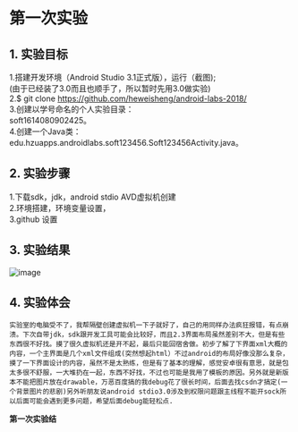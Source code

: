 # 第一次实验  
## 1. 实验目标  
1.搭建开发环境（Android Studio 3.1正式版），运行（截图);  
(由于已经装了3.0而且也顺手了，所以暂时先用3.0做实验)  
2.$ git clone https://github.com/heweisheng/android-labs-2018/  
3.创建以学号命名的个人实验目录：  
  soft1614080902425。  
4.创建一个Java类：edu.hzuapps.androidlabs.soft123456.Soft123456Activity.java。  

## 2. 实验步骤  
1.下载sdk，jdk，android stdio AVD虚拟机创建  
2.环境搭建，环境变量设置，  
3.github 设置  

## 3. 实验结果
![image](https://raw.githubusercontent.com/heweisheng/android-labs-2018/master/soft1614080902425/soft1614080902425.png)


## 4. 实验体会  
    实验室的电脑受不了，我帮隔壁创建虚拟机一下子就好了，自己的用同样办法疯狂报错，有点崩溃。下次自带jdk，sdk跟开发工具可能会比较好，而且2.3界面布局虽然差别不大，但是有些东西很不好找。摸了很久虚拟机还是开不起，最后只能回宿舍做。初步了解了下界面xml大概的内容，一个主界面是几个xml文件组成(突然想起html）不过android的布局好像没那么复杂，摸了一下界面设计的内容，虽然不是太熟练，但是有了基本的理解，感觉安卓很有意思，就是包太多很不舒服，一大堆扔在一起，东西不好找，不过也可能是我用了模板的原因。另外就是新版本不能把图片放在drawable，万恶百度搞的我debug花了很长时间，后面去找csdn才搞定(一个背景图片的悲剧)另外听朋友说android stdio3.0涉及到权限问题跟主线程不能开sock所以后面可能会遇到更多问题，希望后面debug能轻松点.  
**第一次实验结**
